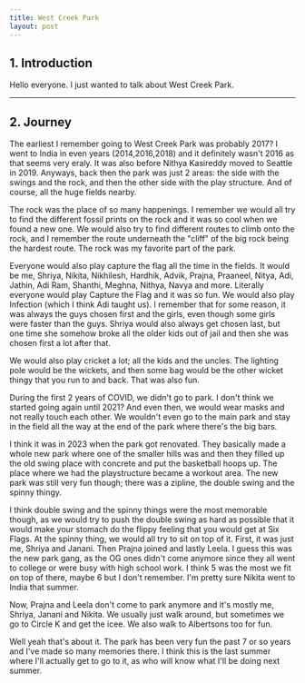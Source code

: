 ```yaml
---
title: West Creek Park
layout: post
---
```


## 1. Introduction 
Hello everyone. I just wanted to talk about West Creek Park.

---

## 2. Journey

The earliest I remember going to West Creek Park was probably 2017? I went to India in even years (2014,2016,2018) and it definitely wasn't 2016 as that seems very eraly. It was also before Nithya Kasireddy moved to Seattle in 2019. Anyways, back then the park was just 2 areas: the side with the swings and the rock, and then the other side with the play structure. And of course, all the huge fields nearby. 

The rock was the place of so many happenings. I remember we would all try to find the different fossil prints on the rock and it was so cool when we found a new one. We would also try to find different routes to climb onto the rock, and I remember the route underneath the "cliff" of the big rock being the hardest route. The rock was my favorite part of the park.

Everyone would also play capture the flag all the time in the fields. It would be me, Shriya, Nikita, Nikhilesh, Hardhik, Advik, Prajna, Praaneel, Nitya, Adi, Jathin, Adi Ram, Shanthi, Meghna, Nithya, Navya and more. Literally everyone would play Capture the Flag and it was so fun. We would also play Infection (which I think Adi taught us). I remember that for some reason, it was always the guys chosen first and the girls, even though some girls were faster than the guys. Shriya would also always get chosen last, but one time she somehow broke all the older kids out of jail and then she was chosen first a lot after that.

We would also play cricket a lot; all the kids and the uncles. The lighting pole would be the wickets, and then some bag would be the other wicket thingy that you run to and back. That was also fun. 

During the first 2 years of COVID, we didn't go to park. I don't think we started going again until 2021? And even then, we would wear masks and not really touch each other. We wouldn't even go to the main park and stay in the field all the way at the end of the park where there's the big bars. 

I think it was in 2023 when the park got renovated. They basically made a whole new park where one of the smaller hills was and then they filled up the old swing place with concrete and put the basketball hoops up. The place where we had the playstructure became a workout area. The new park was still very fun though; there was a zipline, the double swing and the spinny thingy.

I think double swing and the spinny things were the most memorable though, as we would try to push the double swing as hard as possible that it would make your stomach do the flippy feeling that you would get at Six Flags. At the spinny thing, we would all try to sit on top of it. First, it was just me, Shriya and Janani. Then Prajna joined and lastly Leela. I guess this was the new park gang, as the OG ones didn't come anymore since they all went to college or were busy with high school work. I think 5 was the most we fit on top of there, maybe 6 but I don't remember. I'm pretty sure Nikita went to India that summer.

Now, Prajna and Leela don't come to park anymore and it's mostly me, Shriya, Janani and Nikita. We usually just walk around, but sometimes we go to Circle K and get the icee. We also walk to Albertsons too for fun.

Well yeah that's about it. The park has been very fun the past 7 or so years and I've made so many memories there. I think this is the last summer where I'll actually get to go to it, as who will know what I'll be doing next summer. 
